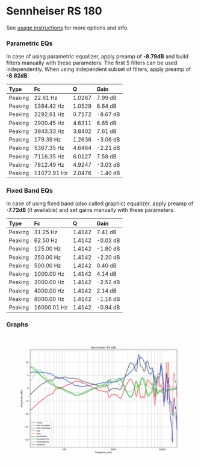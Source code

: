 # Sennheiser RS 180
See [usage instructions](https://github.com/jaakkopasanen/AutoEq#usage) for more options and info.

### Parametric EQs
In case of using parametric equalizer, apply preamp of **-8.79dB** and build filters manually
with these parameters. The first 5 filters can be used independently.
When using independent subset of filters, apply preamp of **-8.82dB**.

| Type    | Fc          |      Q | Gain     |
|:--------|:------------|:-------|:---------|
| Peaking | 22.61 Hz    | 1.0287 | 7.99 dB  |
| Peaking | 1384.42 Hz  | 1.0529 | 8.64 dB  |
| Peaking | 2292.91 Hz  | 0.7172 | -8.67 dB |
| Peaking | 2900.45 Hz  | 4.6311 | 6.65 dB  |
| Peaking | 3943.33 Hz  | 3.8402 | 7.61 dB  |
| Peaking | 179.39 Hz   | 1.2636 | -3.06 dB |
| Peaking | 5367.35 Hz  | 4.6464 | -2.21 dB |
| Peaking | 7116.35 Hz  | 6.0127 | 7.58 dB  |
| Peaking | 7812.49 Hz  | 4.9247 | -3.03 dB |
| Peaking | 11072.91 Hz | 2.0476 | -1.40 dB |

### Fixed Band EQs
In case of using fixed band (also called graphic) equalizer, apply preamp of **-7.72dB**
(if available) and set gains manually with these parameters.

| Type    | Fc          |      Q | Gain     |
|:--------|:------------|:-------|:---------|
| Peaking | 31.25 Hz    | 1.4142 | 7.41 dB  |
| Peaking | 62.50 Hz    | 1.4142 | -0.02 dB |
| Peaking | 125.00 Hz   | 1.4142 | -1.80 dB |
| Peaking | 250.00 Hz   | 1.4142 | -2.20 dB |
| Peaking | 500.00 Hz   | 1.4142 | 0.40 dB  |
| Peaking | 1000.00 Hz  | 1.4142 | 4.14 dB  |
| Peaking | 2000.00 Hz  | 1.4142 | -2.52 dB |
| Peaking | 4000.00 Hz  | 1.4142 | 2.14 dB  |
| Peaking | 8000.00 Hz  | 1.4142 | -1.16 dB |
| Peaking | 16000.01 Hz | 1.4142 | -0.94 dB |

### Graphs
![](./Sennheiser%20RS%20180.png)